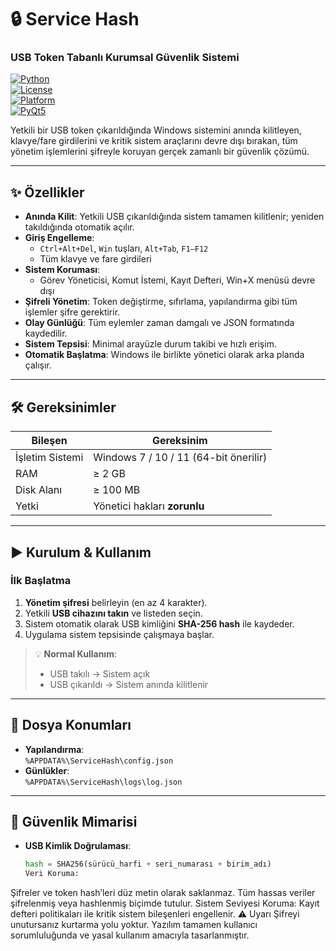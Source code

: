 # 🔒 Service Hash  
### USB Token Tabanlı Kurumsal Güvenlik Sistemi

[![Python](https://img.shields.io/badge/Python-3.8%2B-blue?logo=python)](https://python.org)  
[![License](https://img.shields.io/badge/Lisans-GPLv3-red?logo=gnu)](https://www.gnu.org/licenses/gpl-3.0)  
[![Platform](https://img.shields.io/badge/Platform-Windows%207%2F10%2F11-orange)](https://microsoft.com/windows)  
[![PyQt5](https://img.shields.io/badge/Arayüz-PyQt5-purple)](https://www.riverbankcomputing.com/software/pyqt/)

Yetkili bir USB token çıkarıldığında Windows sistemini anında kilitleyen, klavye/fare girdilerini ve kritik sistem araçlarını devre dışı bırakan, tüm yönetim işlemlerini şifreyle koruyan gerçek zamanlı bir güvenlik çözümü.

---

## ✨ Özellikler

- **Anında Kilit**: Yetkili USB çıkarıldığında sistem tamamen kilitlenir; yeniden takıldığında otomatik açılır.  
- **Giriş Engelleme**:  
  - `Ctrl+Alt+Del`, `Win` tuşları, `Alt+Tab`, `F1–F12`  
  - Tüm klavye ve fare girdileri  
- **Sistem Koruması**:  
  - Görev Yöneticisi, Komut İstemi, Kayıt Defteri, Win+X menüsü devre dışı  
- **Şifreli Yönetim**: Token değiştirme, sıfırlama, yapılandırma gibi tüm işlemler şifre gerektirir.  
- **Olay Günlüğü**: Tüm eylemler zaman damgalı ve JSON formatında kaydedilir.  
- **Sistem Tepsisi**: Minimal arayüzle durum takibi ve hızlı erişim.  
- **Otomatik Başlatma**: Windows ile birlikte yönetici olarak arka planda çalışır.

---

## 🛠️ Gereksinimler

| Bileşen        | Gereksinim                     |
|----------------|--------------------------------|
| İşletim Sistemi | Windows 7 / 10 / 11 (64-bit önerilir) |
| RAM            | ≥ 2 GB                         |
| Disk Alanı     | ≥ 100 MB                       |
| Yetki          | Yönetici hakları **zorunlu**   |

---

## ▶️ Kurulum & Kullanım

### İlk Başlatma
1. **Yönetim şifresi** belirleyin (en az 4 karakter).  
2. Yetkili **USB cihazını takın** ve listeden seçin.  
3. Sistem otomatik olarak USB kimliğini **SHA-256 hash** ile kaydeder.  
4. Uygulama sistem tepsisinde çalışmaya başlar.

> 💡 **Normal Kullanım**:  
> - USB takılı → Sistem açık  
> - USB çıkarıldı → Sistem anında kilitlenir

---

## 📂 Dosya Konumları

- **Yapılandırma**:  
  `%APPDATA%\ServiceHash\config.json`  
- **Günlükler**:  
  `%APPDATA%\ServiceHash\logs\log.json`

---

## 🔐 Güvenlik Mimarisi

- **USB Kimlik Doğrulaması**:  
  ```python
  hash = SHA256(sürücü_harfi + seri_numarası + birim_adı)
  Veri Koruma:
Şifreler ve token hash’leri düz metin olarak saklanmaz.
Tüm hassas veriler şifrelenmiş veya hashlenmiş biçimde tutulur.
Sistem Seviyesi Koruma:
Kayıt defteri politikaları ile kritik sistem bileşenleri engellenir.
⚠️ Uyarı
Şifreyi unutursanız kurtarma yolu yoktur.
Yazılım tamamen kullanıcı sorumluluğunda ve yasal kullanım amacıyla tasarlanmıştır.
